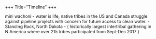 +++
Title="Timeline"
+++


mini wachoni - water is life, native tribes in the US and Canada struggle against pipeline projects with concern for future access to clean water. - Standing Rock, North Dakota - ( historically largest intertribal gathering in N.America where over 215 tribes participated from Sept-Dec 2017 )

